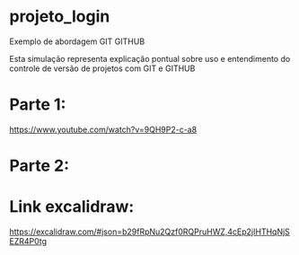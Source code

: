 # projeto_login
Exemplo de abordagem GIT GITHUB

Esta simulação representa explicação pontual sobre uso e entendimento do controle de versão de projetos com GIT e GITHUB

# Parte 1:
https://www.youtube.com/watch?v=9QH9P2-c-a8

# Parte 2:


# Link excalidraw:
https://excalidraw.com/#json=b29fRpNu2Qzf0RQPruHWZ,4cEp2jIHTHqNjSEZR4P0tg

